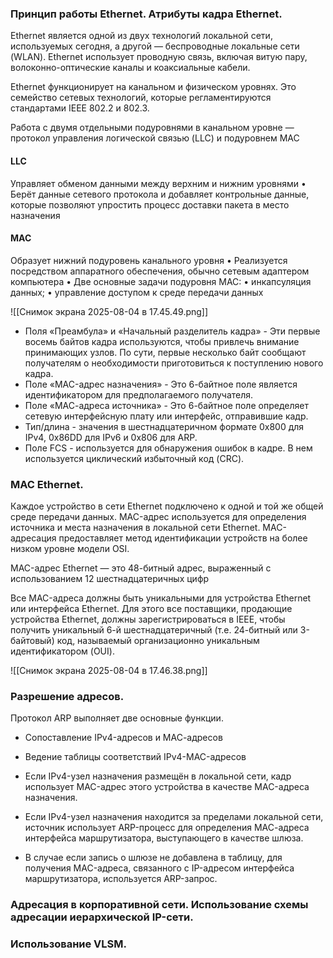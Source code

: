 ### Принцип работы Ethernet. Атрибуты кадра Ethernet.

Ethernet является одной из двух технологий локальной сети, используемых сегодня, а другой — беспроводные локальные сети (WLAN). Ethernet использует проводную связь, включая витую пару, волоконно-оптические каналы и коаксиальные кабели.

Ethernet функционирует на канальном и физическом уровнях. Это семейство сетевых технологий, которые регламентируются стандартами IEEE 802.2 и 802.3.

Работа с двумя отдельными подуровнями в канальном уровне — протокол управления логической связью (LLC) и подуровнем MAC

#### LLC
Управляет обменом данными между верхним и нижним уровнями
• Берёт данные сетевого протокола и добавляет контрольные данные, которые позволяют упростить процесс доставки пакета в место назначения

#### MAC
Образует нижний подуровень канального уровня
• Реализуется посредством аппаратного обеспечения, обычно
сетевым адаптером компьютера
• Две основные задачи подуровня MAC:
• инкапсуляция данных;
• управление доступом к среде передачи данных

![[Снимок экрана 2025-08-04 в 17.45.49.png]]
- Поля «Преамбула» и «Начальный разделитель кадра» - Эти первые восемь байтов кадра используются, чтобы привлечь внимание принимающих узлов. По сути, первые несколько байт сообщают получателям о необходимости приготовиться к поступлению нового кадра.
- Поле «MAC-адрес назначения» - Это 6-байтное поле является идентификатором для предполагаемого получателя.
- Поле «МАС-адреса источника» - Это 6-байтное поле определяет сетевую интерфейсную плату или интерфейс, отправившие кадр.
- Тип/длина - значения в шестнадцатеричном формате 0x800 для IPv4, 0x86DD для IPv6 и 0x806 для ARP.
- Поле FCS - используется для обнаружения ошибок в кадре. В нем используется циклический избыточный код (CRC).

### MAC Ethernet. 

Каждое устройство в сети Ethernet подключено к одной и той же общей среде передачи данных. MAC-адрес используется для определения источника и места назначения в локальной сети Ethernet. MAC-адресация предоставляет метод идентификации устройств на более низком уровне модели OSI.

MAC-адрес Ethernet — это 48-битный адрес, выраженный с использованием 12 шестнадцатеричных цифр

Все MAC-адреса должны быть уникальными для устройства Ethernet или интерфейса Ethernet. Для этого все поставщики, продающие устройства Ethernet, должны зарегистрироваться в IEEE, чтобы получить уникальный 6-й шестнадцатеричный (т.е. 24-битный или 3-байтовый) код, называемый организационно уникальным идентификатором (OUI).

![[Снимок экрана 2025-08-04 в 17.46.38.png]]

### Разрешение адресов. 

Протокол ARP выполняет две основные функции.
- Сопоставление IPv4-адресов и МАС-адресов
- Ведение таблицы соответствий IPv4-MAC-адресов

- Если IPv4-узел назначения размещён в локальной сети, кадр использует MAC-адрес этого устройства в качестве MAC-адреса назначения.
- Если IPv4-узел назначения находится за пределами локальной сети, источник использует ARP-процесс для определения МАС-адреса интерфейса маршрутизатора, выступающего в качестве шлюза.
- В случае если запись о шлюзе не добавлена в таблицу, для получения MAC-адреса, связанного с IP-адресом интерфейса маршрутизатора, используется ARP-запрос.
### Адресация в корпоративной сети. Использование схемы адресации иерархической IP-сети. 

### Использование VLSM.